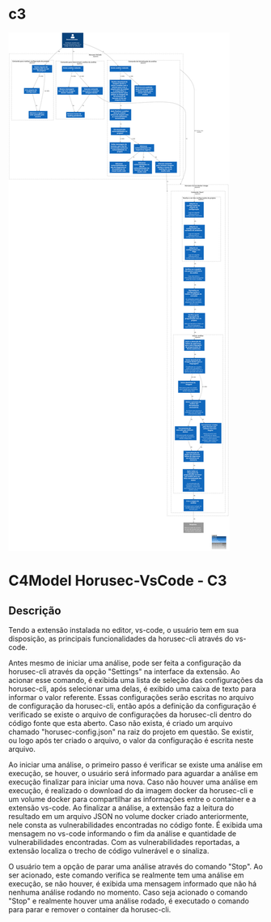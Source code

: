 # c3

![diagram](c3.svg)

# C4Model Horusec-VsCode - C3

## Descrição

Tendo a extensão instalada no editor, vs-code, o usuário tem em sua disposição, as principais funcionalidades da horusec-cli através do vs-code.

Antes mesmo de iniciar uma análise, pode ser feita a configuração da horusec-cli através da opção "Settings" na interface da extensão. Ao acionar esse comando, é exibida uma lista de seleção das configurações da horusec-cli, após selecionar uma delas, é exibido uma caixa de texto para informar o valor referente. Essas configurações serão escritas no arquivo de configuração da horusec-cli, então após a definição da configuração é verificado se existe o arquivo de configurações da horusec-cli dentro do código fonte que esta aberto. Caso não exista, é criado um arquivo chamado "horusec-config.json" na raiz do projeto em questão. Se existir, ou logo após ter criado o arquivo, o valor da configuração é escrita neste arquivo.

Ao iniciar uma análise, o primeiro passo é verificar se existe uma análise em execução, se houver, o usuário será informado para aguardar a análise em execução finalizar para iniciar uma nova. Caso não houver uma análise em execução, é realizado o download do da imagem docker da horusec-cli e um volume docker para compartilhar as informações entre o container e a extensão vs-code. Ao finalizar a análise, a extensão faz a leitura do resultado em um arquivo JSON no volume docker criado anteriormente, nele consta as vulnerabilidades encontradas no código fonte. É exibida uma mensagem no vs-code informando o fim da análise e quantidade de vulnerabilidades encontradas. Com as vulnerabilidades reportadas, a extensão localiza o trecho de código vulnerável e o sinaliza.

O usuário tem a opção de parar uma análise através do comando "Stop". Ao ser acionado, este comando verifica se realmente tem uma análise em execução, se não houver, é exibida uma mensagem informado que não há nenhuma análise rodando no momento. Caso seja acionado o comando "Stop" e realmente houver uma análise rodado, é executado o comando para parar e remover o container da horusec-cli.

